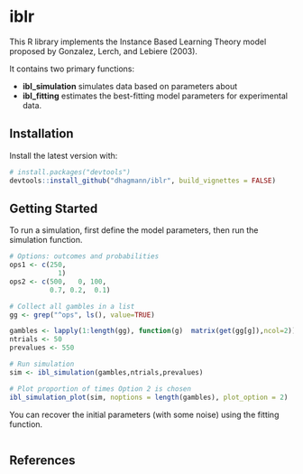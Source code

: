 # iblr
This R library implements the Instance Based Learning Theory model proposed by Gonzalez, Lerch, and Lebiere (2003).

It contains two primary functions:  
* **ibl_simulation** simulates data based on parameters about  
* **ibl_fitting** estimates the best-fitting model parameters for experimental data.

## Installation
Install the latest version with:

```R
# install.packages("devtools")
devtools::install_github("dhagmann/iblr", build_vignettes = FALSE)
```

## Getting Started
To run a simulation, first define the model parameters, then run the simulation function.
```R
# Options: outcomes and probabilities
ops1 <- c(250, 
            1)  
ops2 <- c(500,   0, 100, 
          0.7, 0.2,  0.1)

# Collect all gambles in a list
gg <- grep("^ops", ls(), value=TRUE)

gambles <- lapply(1:length(gg), function(g)  matrix(get(gg[g]),ncol=2))
ntrials <- 50
prevalues <- 550

# Run simulation
sim <- ibl_simulation(gambles,ntrials,prevalues)

# Plot proportion of times Option 2 is chosen
ibl_simulation_plot(sim, noptions = length(gambles), plot_option = 2)
```

You can recover the initial parameters (with some noise) using the fitting function.
```R

```

## References
